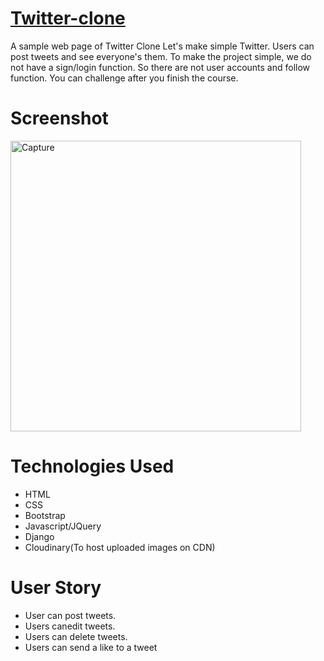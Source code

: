# [Twitter-clone](https://django-app-hpdn.onrender.com/)
A sample web page of Twitter Clone Let's make simple Twitter. Users can post tweets and see everyone's them. To make the project simple, we do not have a sign/login function. So there are not user accounts and follow function. You can challenge after you finish the course.
# Screenshot
<img width="465" alt="Capture" src="https://github.com/dexiev/django-app/assets/157722717/73b289a1-49fa-4475-8c80-fd65430075a3">

# Technologies Used
* HTML
* CSS
* Bootstrap
* Javascript/JQuery
* Django
* Cloudinary(To host uploaded images on CDN)
# User Story
* User can post tweets.
* Users canedit tweets.
* Users can delete tweets.
* Users can send a like to a tweet
